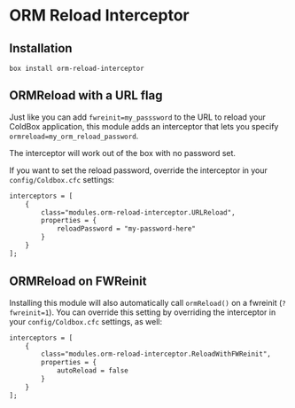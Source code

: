 # ORM Reload Interceptor

## Installation

`box install orm-reload-interceptor`

## ORMReload with a URL flag

Just like you can add `fwreinit=my_passsword` to the URL to reload your ColdBox application,
this module adds an interceptor that lets you specify `ormreload=my_orm_reload_password`.

The interceptor will work out of the box with no password set.

If you want to set the reload password, override the interceptor in your `config/Coldbox.cfc` settings:

```cfc
interceptors = [
	{
		class="modules.orm-reload-interceptor.URLReload",
		properties = {
			reloadPassword = "my-password-here"
		}
	}
];
```

## ORMReload on FWReinit

Installing this module will also automatically call `ormReload()` on a fwreinit (`?fwreinit=1`).
You can override this setting by overriding the interceptor in your `config/Coldbox.cfc` settings, as well:

```cfc
interceptors = [
	{
		class="modules.orm-reload-interceptor.ReloadWithFWReinit",
		properties = {
			autoReload = false
		}
	}
];
```
